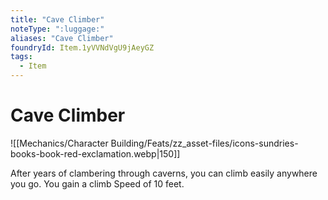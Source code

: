 ```yaml
---
title: "Cave Climber"
noteType: ":luggage:"
aliases: "Cave Climber"
foundryId: Item.1yVVNdVgU9jAeyGZ
tags:
  - Item
---
```


# Cave Climber
![[Mechanics/Character Building/Feats/zz_asset-files/icons-sundries-books-book-red-exclamation.webp|150]]

After years of clambering through caverns, you can climb easily anywhere you go. You gain a climb Speed of 10 feet.
